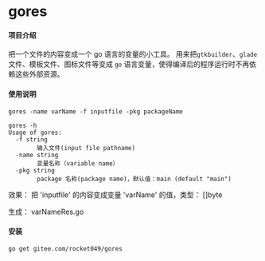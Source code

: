 # gores

#### 项目介绍
把一个文件的内容变成一个 go 语言的变量的小工具。
用来把`gtkbuilder`、`glade`文件、模板文件、图标文件等变成 `go` 语言变量，使得编译后的程序运行时不再依赖这些外部资源。

#### 使用说明

`gores -name varName -f inputfile -pkg packageName`

```
gores -h
Usage of gores:
  -f string
    	输入文件(input file pathname)
  -name string
    	变量名称（variable name）
  -pkg string
    	package 名称(package name)，默认值：main (default "main")
```

效果： 把 'inputfile' 的内容变成变量 'varName' 的值，类型： []byte

生成： varNameRes.go

#### 安装

`go get gitee.com/rocket049/gores`
